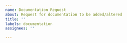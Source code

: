 ```yaml
---
name: Documentation Request
about: Request for documentation to be added/altered
title: ''
labels: documentation
assignees: ''

---
```



